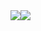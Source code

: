 <div class="statusWrap">
<a href="https://github.com/anuraghazra/github-readme-stats">
  <img src="https://github-readme-stats.vercel.app/api?username=haru0101&count_private=true&show_icons=true" />
</a>
<a href="https://github.com/anuraghazra/github-readme-stats">
  <img src="https://github-readme-stats.vercel.app/api/top-langs/?username=haru0101" />
</a>
</div>
<style>
.statusWrap {
    display: flex;
    flex-wrap: wrap;
    align-items: center;
}
</style>